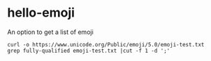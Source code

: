 # hello-emoji

An option to get a list of emoji

```
curl -o https://www.unicode.org/Public/emoji/5.0/emoji-test.txt
grep fully-qualified emoji-test.txt |cut -f 1 -d ';'
```
